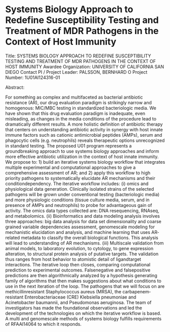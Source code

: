 # Systems Biology Approach to Redefine Susceptibility Testing and Treatment of MDR Pathogens in the Context of Host Immunity

Title: SYSTEMS BIOLOGY APPROACH TO REDEFINE SUSCEPTIBILITY TESTING AND TREATMENT OF MDR PATHOGENS IN THE CONTEXT OF HOST IMMUNITY
Awardee Organization: UNIVERSITY OF CALIFORNIA SAN DIEGO
Contact PI / Project Leader: PALSSON, BERNHARD O
Project Number: 1U01AI124316-01

Abstract:

For something as complex and multifaceted as bacterial antibiotic resistance (AR), our drug evaluation paradigm is strikingly narrow and homogenous: MIC/MBC testing in standardized bacteriologic media. We have shown that this drug evaluation paradigm is inadequate, even misleading, as changes in the media conditions of the procedure lead to dramatically different results. A more holistic definition of antibiotic therapy that centers on understanding antibiotic activity in synergy with host innate immune factors such as cationic antimicrobial peptides (AMPs), serum and phagocytic cells (e.g. neutrophils) reveals therapeutic options unrecognized in standard testing. The proposed U01 program represents a groundbreaking approach to use systems biology approaches and inform more effective antibiotic utilization in the context of host innate immunity. We propose to: 1) build an iterative systems biology workflow that integrates multiple experimental and computational approaches to give a comprehensive assessment of AR; and 2) apply this workflow to high priority pathogens to systematically elucidate AR mechanisms and their condition­dependency. The iterative workflow includes: (i) omics and physiological data generation. Clinically isolated strains of the selected pathogens will be grown under conventional testing (bacteriologic media) and more physiologic conditions (tissue culture media, serum, and in presence of AMPs and neutrophils) to probe for advantageous gain of activity. The omics data types collected are: DNA resequencing, RNAseq, and metabolomics. (ii) Bioinformatics and data modeling analysis involves three approaches: big data analysis for data set dimensionality and coarse grained variable dependencies assessment, genome­scale modeling for mechanistic elucidation and analysis, and machine learning that uses AR­related metadata to classify the overall biological functions. This analysis will lead to understanding of AR mechanisms. (iii) Multi­scale validation from animal models, to laboratory evolution, to cytology, to gene expression alteration, to structural protein analysis of putative targets. The validation thus ranges from host behavior to atomistic detail of ligand­target interactions. The iterative loop then closes, comparing computational prediction to experimental outcomes. False­negative and false­positive predictions are then algorithmically analyzed by a hypothesis generating family of algorithms that then makes suggestions about what conditions to use in the next iteration of the loop. The pathogens that we will focus on are methicillin­resistant ​Staphylococcus aureus ​(MRSA), the carbapenem­resistant Enterobacteriaceae (CRE) Klebsiella ​pneumoniae ​and ​Acinetobacter baumannii,​ and Pseudomonas aeruginosa​. The team of investigators has made the foundational observations and led the development of the technologies on which the iterative workflow is based. A multi­ and genome­scale methods of systems biology fulfills requirements of RFA­AI­14­064 to which it responds.
